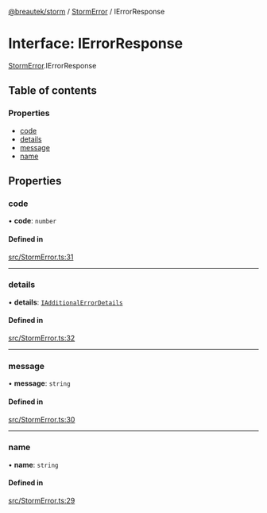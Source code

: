 [@breautek/storm](../README.md) / [StormError](../modules/StormError.md) / IErrorResponse

# Interface: IErrorResponse

[StormError](../modules/StormError.md).IErrorResponse

## Table of contents

### Properties

- [code](StormError.IErrorResponse.md#code)
- [details](StormError.IErrorResponse.md#details)
- [message](StormError.IErrorResponse.md#message)
- [name](StormError.IErrorResponse.md#name)

## Properties

### code

• **code**: `number`

#### Defined in

[src/StormError.ts:31](https://github.com/breautek/storm/blob/80c9dfb/src/StormError.ts#L31)

___

### details

• **details**: [`IAdditionalErrorDetails`](StormError.IAdditionalErrorDetails.md)

#### Defined in

[src/StormError.ts:32](https://github.com/breautek/storm/blob/80c9dfb/src/StormError.ts#L32)

___

### message

• **message**: `string`

#### Defined in

[src/StormError.ts:30](https://github.com/breautek/storm/blob/80c9dfb/src/StormError.ts#L30)

___

### name

• **name**: `string`

#### Defined in

[src/StormError.ts:29](https://github.com/breautek/storm/blob/80c9dfb/src/StormError.ts#L29)
